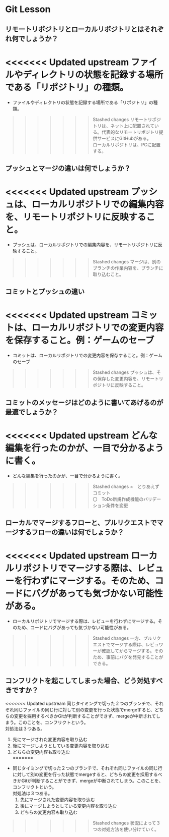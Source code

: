 # Git Lesson

## リモートリポジトリとローカルリポジトリとはそれぞれ何でしょうか？
<<<<<<< Updated upstream
ファイルやディレクトリの状態を記録する場所である「リポジトリ」の種類。  
=======
- ファイルやディレクトリの状態を記録する場所である「リポジトリ」の種類。  
>>>>>>> Stashed changes
リモートリポジトリは、ネット上に配置されている。代表的なリモートリポジトリ提供サービスにGitHubがある。  
ローカルリポジトリは、PCに配置する。


## プッシュとマージの違いは何でしょうか？
<<<<<<< Updated upstream
プッシュは、ローカルリポジトリでの編集内容を、リモートリポジトリに反映すること。  
=======
- プッシュは、ローカルリポジトリでの編集内容を、リモートリポジトリに反映すること。  
>>>>>>> Stashed changes
マージは、別のブランチの作業内容を、ブランチに取り込むこと。


## コミットとプッシュの違い
<<<<<<< Updated upstream
コミットは、ローカルリポジトリでの変更内容を保存すること。例：ゲームのセーブ  
=======
- コミットは、ローカルリポジトリでの変更内容を保存すること。例：ゲームのセーブ  
>>>>>>> Stashed changes
プッシュは、その保存した変更内容を、リモートリポジトリに反映すること。


## コミットのメッセージはどのように書いてあげるのが最適でしょうか？
<<<<<<< Updated upstream
どんな編集を行ったのかが、一目で分かるように書く。  
=======
- どんな編集を行ったのかが、一目で分かるように書く。  
>>>>>>> Stashed changes
×　とりあえずコミット  
〇　ToDo新規作成機能のバリデーション条件を変更


## ローカルでマージするフローと、プルリクエストでマージするフローの違いは何でしょうか？
<<<<<<< Updated upstream
ローカルリポジトリでマージする際は、レビューを行わずにマージする。そのため、コードにバグがあっても気づかない可能性がある。  
=======
- ローカルリポジトリでマージする際は、レビューを行わずにマージする。そのため、コードにバグがあっても気づかない可能性がある。  
>>>>>>> Stashed changes
一方、プルリクエストでマージする際は、レビュワーが確認してからマージする。そのため、事前にバグを発見することができる。


## コンフリクトを起こしてしまった場合、どう対処すべきですか？
<<<<<<< Updated upstream
同じタイミングで切った２つのブランチで、それぞれ同じファイルの同じ行に対して別の変更を行った状態でmergeすると、どちらの変更を採用するべきかGitが判断することができず、mergeが中断されてしまう。このことを、コンフリクトという。  
対処法は３つある。  
1. 先にマージされた変更内容を取り込む  
2. 後にマージしようとしている変更内容を取り込む  
3. どちらの変更内容も取り込む  
=======
- 同じタイミングで切った２つのブランチで、それぞれ同じファイルの同じ行に対して別の変更を行った状態でmergeすると、どちらの変更を採用するべきかGitが判断することができず、mergeが中断されてしまう。このことを、コンフリクトという。  
対処法は３つある。  
  1. 先にマージされた変更内容を取り込む  
  2. 後にマージしようとしている変更内容を取り込む  
  3. どちらの変更内容も取り込む  
>>>>>>> Stashed changes
状況によって３つの対処方法を使い分けていく。